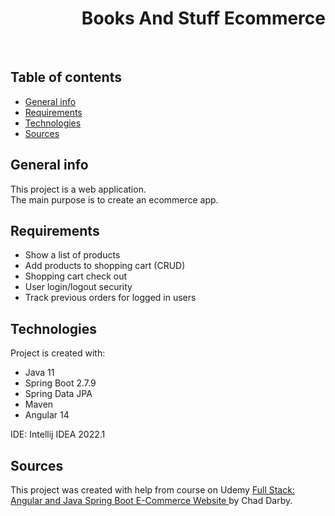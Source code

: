<h1 align="right">Books And Stuff Ecommerce</h1><br>

## Table of contents
* [General info](#general-info)
* [Requirements](#requirements)
* [Technologies](#technologies)
* [Sources](#sources)

## General info
This project is a web application.  
The main purpose is to create an ecommerce app.  

## Requirements
* Show a list of products  
* Add products to shopping cart (CRUD)  
* Shopping cart check out  
* User login/logout security  
* Track previous orders for logged in users  

## Technologies
Project is created with:
* Java 11  
* Spring Boot 2.7.9
* Spring Data JPA 
* Maven
* Angular 14
  
IDE: Intellij IDEA 2022.1  

## Sources
This project was created with help from course on Udemy <a href="https://www.udemy.com/course/full-stack-angular-spring-boot-tutorial/">Full Stack: Angular and Java Spring Boot E-Commerce Website
</a> by Chad Darby.
